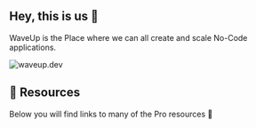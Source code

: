 ## Hey, this is us 👋

WaveUp is the Place where we can all create and scale No-Code applications.

![waveup.dev](https://cldup.com/ivkQGJuTpW.png)

## 🍿 Resources

Below you will find links to many of the Pro resources 🙌
